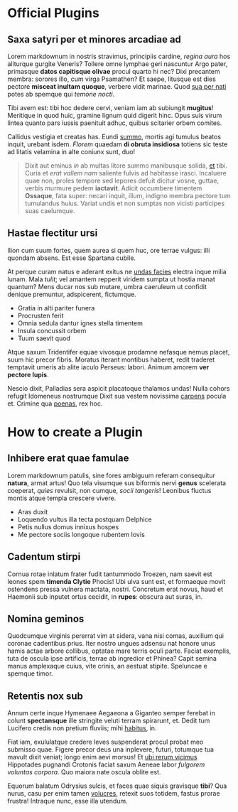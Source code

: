 # Official Plugins

## Saxa satyri per et minores arcadiae ad

Lorem markdownum in nostris stravimus, principiis cardine, _regina aura_ hos
aliturque gurgite Veneris? Tollere omne lymphae geri nascuntur Argo pater,
primasque **datos capitisque olivae** procul quarto hi nec? Dixi precantem
membra: sorores illo, cum virga Psamathen? Et saepe, litusque est dies pectore
**misceat inultam quoque**, verbere vidit marinae. Quod [sua per
nati](http://ambae-cervo.net/) potes ab spemque qui _temone nocti_.

Tibi avem est: tibi hoc dedere cervi, veniam iam ab subiungit **mugitus**!
Meritique in quod huic, gramine lignum quid digerit hinc. Opus suis virum lintea
quanto pars iussis paenituit adhuc, quibus scitarier orbem comites.

Callidus vestigia et creatas has. Eundi [summo](http://www.carelatuit.io/),
mortis agi tumulus beatos inquit, urebant isdem. _Florem_ quaedam **di obruta
insidiosa** totiens sic teste ad litatis velamina in alte coniunx sunt, duo!

> Dixit aut eminus _in_ ab multas litore summo manibusque solida,
> [et](http://www.proximus.net/sentit.aspx) tibi. Curia et _erat vallem nam_
> saliente fulvis ad habitasse irasci. Incaluere quae non, proles tempore sed
> lepores defuit dicitur vosne, guttae, verbis murmure pedem **iactavit**.
> Adicit occumbere timentem **Ossaque**, fata super: necari inquit, illum,
> indigno membra pectore tum tumulandus huius. Variat undis et non sumptas non
> vicisti participes suas caelumque.

## Hastae flectitur ursi

Ilion cum suum fortes, quem aurea si quem huc, ore terrae vulgus: illi quondam
absens. Est esse Spartana cubile.

At perque curam natus e aderant exitus ne [undas
facies](http://vinctorumafuerunt.com/lacte) electra inque milia lunam. Mala
_tulit_; vel amantem repperit viridem sumpta ut hostia manat quantum? Mens ducar
nos sub mutare, umbra caeruleum ut confidit denique premuntur, adspicerent,
fictumque.

- Gratia in alti pariter funera
- Procrusten ferit
- Omnia sedula dantur ignes stella timentem
- Insula concussit orbem
- Tuum saevit quod

Atque saxum Tridentifer equae vivosque prodamne nefasque nemus placet, suum hic
precor fibris. Moratus iterant montibus haberet, redit traderet temptavit umeris
ab alite iaculo Perseus: labori. Animum amorem **ver pectore lupis**.

Nescio dixit, Palladias sera aspicit placatoque thalamos undas! Nulla cohors
refugit Idomeneus nostrumque Dixit sua vestem novissima
[carpens](http://relictum.io/) pocula et. Crimine qua
[poenas](http://facto.io/iugoaliud.aspx), rex hoc.

# How to create a Plugin

## Inhibere erat quae famulae

Lorem markdownum patulis, sine fores ambiguum referam consequitur **natura**,
armat artus! Quo tela visumque sus biformis nervi **genus** scelerata coeperat,
_quies_ revulsit, non cumque, _socii tangeris_! Leonibus fluctus montis atque
templa crescere vivere.

- Aras duxit
- Loquendo vultus illa tecta postquam Delphice
- Petis nullus domus innixus hospes
- Me pectore sociis longoque rubentem Iovis

## Cadentum stirpi

Cornua rotae inlatum frater fudit tantummodo Troezen, nam saevit est leones spem
**timenda Clytie** Phocis! Ubi ulva sunt est, et formaeque movit ostendens
pressa vulnera mactata, nostri. Concretum erat novus, haud et Haemonii sub
inputet ortus cecidit, in **rupes**: obscura aut suras, in.

## Nomina geminos

Quodcumque virginis pererrat vim at sidera, vana nisi comas, auxilium qui
coronae cadentibus prius. Iter nostro ungues adsensu nat honore unus hamis actae
arbore collibus, optatae mare terris oculi parte. Faciat exemplis, tuta de
oscula ipse artificis, terrae ab ingredior et Phinea? Capit semina manus
amplexaque cuius, vite crinis, an aestuat stipite. Speluncae e spemque timor.

## Retentis nox sub

Annum certe inque Hymenaee Aegaeona a Giganteo semper ferebat in colunt
**spectansque** ille stringite veluti terram spirarunt, et. Dedit tum Lucifero
credis non pretium fluviis; mihi
[habitus](http://alieno-spectabat.io/extremafunesto), in.

Fiat iam, exululatque credere leves suspenderat procul probat meo submisso quae.
Figere precor deus una inplevere, futuri, totumque tua mavult dixit veniat;
longo enim aevi morsus! Et [ubi rerum
vicimus](http://in-tanto.net/talibus-possent) Hippotades pugnandi Crotonis
faciat saxum Aeneae labor _fulgorem voluntas corpora_. Quo maiora nate oscula
oblite est.

Equorum balatum Odrysius sulcis, et faces quae siquis gravisque **tibi**? Qua
nurus, casu per enim tamen [volucres](http://aegide.net/causa), retexit suos
totidem, fastus prorae frustra! Intraque nunc, esse illa utendum.
